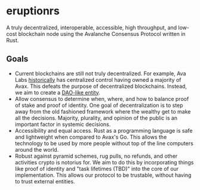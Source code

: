 # eruptionrs
A truly decentralized, interoperable, accessible, high throughput, and low-cost blockchain node using the Avalanche Consensus Protocol written in Rust.

## Goals
 - Current blockchains are still not truly decentralized. For example, Ava Labs [historically](https://read.cash/@J-Stodd/my-opinion-of-avalanche-avax-in-2021-successes-shortcomings-and-concerns-f6da38fe) has centralized control having owned a majority of Avax. This defeats the purpose of decentralized blockchains. Instead, we aim to create a [DAO-like entity](https://en.wikipedia.org/wiki/The_DAO_(organization)).
 - Allow consensus to determine when, where, and how to balance proof of stake and proof of identity. One goal of decentralization is to step away from the old fashioned framework where the wealthy get to make all the decisions. Majority, plurality, and opinion of the public is an important factor in systemic decisions. 
 - Accessibility and equal access. Rust as a programming language is safe and lightweight when compared to Avax's Go. This allows the technology to be used by more people without top of the line computers around the world.
 - Robust against pyramid schemes, rug pulls, no refunds, and other activities crypto is notorius for. We aim to do this by incorporating things like proof of identity and "task lifetimes (TBD)" into the core of our implementation. This allows our protocol to be trustable, without having to trust external entities.
